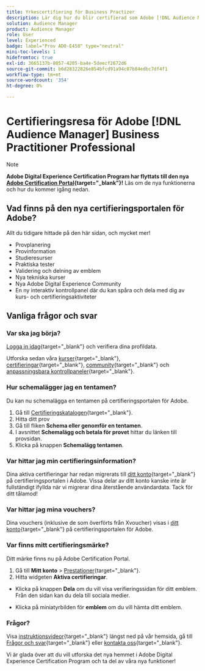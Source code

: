 ```yaml
---
title: Yrkescertifiering för Business Practizer
description: Lär dig hur du blir certifierad som Adobe [!DNL Audience Manager] Business Practitioner Professional.
solution: Audience Manager
product: Audience Manager
role: User
level: Experienced
badge: label="Prov AD0-E458" type="neutral"
mini-toc-levels: 1
hidefromtoc: true
exl-id: 3665137b-8057-4205-ba4e-5deecf2672d6
source-git-commit: b6d28322826e854bfcd91a94c07b84edbc7df4f1
workflow-type: tm+mt
source-wordcount: '354'
ht-degree: 0%

---
```


# Certifieringsresa för Adobe [!DNL Audience Manager] Business Practitioner Professional

>[!NOTE]
>
>**Adobe Digital Experience Certification Program har flyttats till den nya [Adobe Certification Portal](https://certification.adobe.com/){target="_blank"}!** Läs om de nya funktionerna och hur du kommer igång nedan.

## Vad finns på den nya certifieringsportalen för Adobe?

Allt du tidigare hittade på den här sidan, och mycket mer!

* Provplanering
* Provinformation
* Studieresurser
* Praktiska tester
* Validering och delning av emblem
* Nya tekniska kurser
* Nya Adobe Digital Experience Community
* En ny interaktiv kontrollpanel där du kan spåra och dela med dig av kurs- och certifieringsaktiviteter

## Vanliga frågor och svar

### Var ska jag börja?

[Logga in idag](https://certification.adobe.com/){target="_blank"} och verifiera dina profildata.

Utforska sedan våra [kurser](https://certification.adobe.com/courses/?/courses){target="_blank"}, [certifieringar](https://certification.adobe.com/certifications){target="_blank"}, [community](https://certification.adobe.com/community/){target="_blank"} och [anpassningsbara kontrollpaneler](https://certification.adobe.com/user/dashboard){target="_blank"}.

### Hur schemalägger jag en tentamen?

Du kan nu schemalägga en tentamen på certifieringsportalen för Adobe.

1. Gå till [Certifieringskatalogen](https://certification.adobe.com/certifications){target="_blank"}.
2. Hitta ditt prov
3. Gå till fliken **Schema eller genomför en tentamen**.
4. I avsnittet **Schemalägg och betala för provet** hittar du länken till provsidan.
5. Klicka på knappen **Schemalägg tentamen**.

### Var hittar jag min certifieringsinformation?

Dina aktiva certifieringar har redan migrerats till [ditt konto](https://certification.adobe.com/user/certifications){target="_blank"} på certifieringsportalen i Adobe. Vissa delar av ditt konto kanske inte är fullständigt ifyllda när vi migrerar dina återstående användardata. Tack för ditt tålamod!

### Var hittar jag mina vouchers?

Dina vouchers (inklusive de som överförts från Xvoucher) visas i [ditt konto](https://certification.adobe.com/user/purchases){target="_blank"} på certifieringsportalen för Adobe.

### Var finns mitt certifieringsmärke?

Ditt märke finns nu på Adobe Certification Portal.

1. Gå till **Mitt konto** > [Prestationer](https://certification.adobe.com/user/achievements?%2Fuser%2Fachievements){target="_blank"}.
2. Hitta widgeten **Aktiva certifieringar**.

* Klicka på knappen **Dela** om du vill visa verifieringssidan för ditt emblem. Från den sidan kan du dela till sociala medier.

* Klicka på miniatyrbilden för **emblem** om du vill hämta ditt emblem.

### Frågor?

Visa [instruktionsvideor](https://certification.adobe.com/#){target="_blank"} längst ned på vår hemsida, gå till [Frågor och svar](https://certification.adobe.com/support/faq){target="_blank"} eller [kontakta oss](https://certification.adobe.com/support/contactus){target="_blank"}.

Vi är glada över att du vill utforska det nya hemmet i Adobe Digital Experience Certification Program och ta del av våra nya funktioner!

<!-- 

## Exam details {#exam-details}

* Level: Professional (0-12 months' experience)
* Passing Score: 31/50
* Time: 100 mins
* Delivery: Online proctored (requires camera access)
* Available languages: English
* Cost: $125 (global) / $95 (India)
* Exam ID: AD0-E458

{{questions}}

-->
